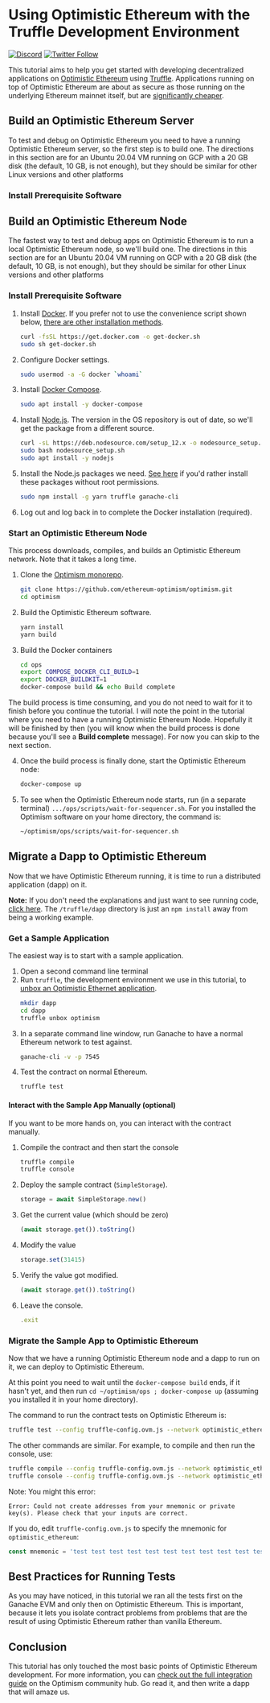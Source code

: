 # Using Optimistic Ethereum with the Truffle Development Environment

[![Discord](https://img.shields.io/discord/667044843901681675.svg?color=768AD4&label=discord&logo=https%3A%2F%2Fdiscordapp.com%2Fassets%2F8c9701b98ad4372b58f13fd9f65f966e.svg)](https://discord.com/channels/667044843901681675)
[![Twitter Follow](https://img.shields.io/twitter/follow/optimismPBC.svg?label=optimismPBC&style=social)](https://twitter.com/optimismPBC)

This tutorial aims to help you get started with developing decentralized applications on [Optimistic Ethereum](https://optimism.io/) using 
[Truffle](https://www.trufflesuite.com/). Applications 
running on top of Optimistic Ethereum are about as secure as those running on the underlying 
Ethereum mainnet itself, but are
[significantly cheaper](https://optimism.io/gas-comparison).


## Build an Optimistic Ethereum Server

To test and debug on Optimistic Ethereum you need to have a running Optimistic Ethereum server, so the first step is to build one. The directions 
in this section are 
for an Ubuntu 20.04 VM running on GCP with a 20 GB disk (the default, 10 GB, is not enough), but they should be 
similar for other Linux 
versions and other platforms

### Install Prerequisite Software
## Build an Optimistic Ethereum Node

The fastest way to test and debug apps on Optimistic Ethereum is to run a local Optimistic Ethereum node, so we'll build one.
The directions in this section are for an Ubuntu 20.04 VM running on GCP with a 20 GB disk (the default, 10 GB, is not enough), 
but they should be similar for other Linux versions and other platforms

### Install Prerequisite Software

1. Install [Docker](https://www.docker.com/). If you prefer not to use the convenience script shown below, 
   [there are other installation methods](https://docs.docker.com/engine/install/ubuntu).

   ```sh
   curl -fsSL https://get.docker.com -o get-docker.sh
   sudo sh get-docker.sh
   ```

2. Configure Docker settings.

   ```sh
   sudo usermod -a -G docker `whoami`
   ```
   
3. Install [Docker Compose](https://docs.docker.com/compose/install/).
  
   ```sh
   sudo apt install -y docker-compose
   ```

4. Install [Node.js](https://nodejs.org/en/). The version in the OS repository is 
  out of date, so we'll get the package from a different source. 
  
   ```sh
   curl -sL https://deb.nodesource.com/setup_12.x -o nodesource_setup.sh
   sudo bash nodesource_setup.sh
   sudo apt install -y nodejs
   ```
   
5. Install the Node.js packages we need. [See here](https://github.com/sindresorhus/guides/blob/main/npm-global-without-sudo.md)
   if you'd rather install these packages without root permissions.
   ```sh   
   sudo npm install -g yarn truffle ganache-cli
   ```
   
6. Log out and log back in to complete the Docker installation (required).

### Start an Optimistic Ethereum Node

This process downloads, compiles, and builds an Optimistic Ethereum network. Note that it takes a long time.

1. Clone the [Optimism monorepo](https://github.com/ethereum-optimism/optimism).

   ```sh
   git clone https://github.com/ethereum-optimism/optimism.git
   cd optimism
   ```
   
2. Build the Optimistic Ethereum software.   
   
   ```sh
   yarn install
   yarn build
   ```
   
3. Build the Docker containers

   ```sh
   cd ops
   export COMPOSE_DOCKER_CLI_BUILD=1
   export DOCKER_BUILDKIT=1
   docker-compose build && echo Build complete
   ```

The build process is time consuming, and you do not need to wait for it to finish before you continue the tutorial.
I will note the point in the tutorial where you need to have a running Optimistic Ethereum Node. Hopefully it will
be finished by then (you will know when the build process is done because you'll see a **Build complete** message).
For now you can skip to the next section.

4. Once the build process is finally done, start the Optimistic Ethereum node:

   ```sh
   docker-compose up
   ```

5. To see when the Optimistic Ethereum node starts, run (in a separate terminal) `.../ops/scripts/wait-for-sequencer.sh`. 
   For you installed the Optimism software on your home directory, the command is:
   
   ```sh
   ~/optimism/ops/scripts/wait-for-sequencer.sh
   ```




## Migrate a Dapp to Optimistic Ethereum

Now that we have Optimistic Ethereum running, it is time to run a distributed application (dapp) on it.

**Note:** If you don't need the explanations and just want to see running code, 
[click here](https://github.com/ethereum-optimism/optimism-tutorial/). The 
`/truffle/dapp` directory
is just an `npm install` away from being a working example.

### Get a Sample Application

The easiest way is to start with a sample application. 

1. Open a second command line terminal
2. Run `truffle`, the development environment we use in this tutorial, to 
   [unbox an Optimistic Ethernet application](https://www.trufflesuite.com/boxes/optimism).
   ```sh
   mkdir dapp
   cd dapp
   truffle unbox optimism
   ```
3. In a separate command line window, run Ganache to have a normal Ethereum network to test against.
   ```sh
   ganache-cli -v -p 7545
   ```
4. Test the contract on normal Ethereum.
   ```sh
   truffle test
   ```

   
#### Interact with the Sample App Manually (optional)   
   
If you want to be more hands on, you can interact with the contract manually.

1. Compile the contract and then start the console
   ```sh
   truffle compile
   truffle console
   ```
2. Deploy the sample contract (`SimpleStorage`).
   ```javascript
   storage = await SimpleStorage.new()
   ```
3. Get the current value (which should be zero)
   ```javascript
   (await storage.get()).toString()
   ```
4. Modify the value
   ```javascript
   storage.set(31415)
   ```
5. Verify the value got modified.
   ```javascript
   (await storage.get()).toString()
   ```
6. Leave the console.
   ```javascript
   .exit
   ```


### Migrate the Sample App to Optimistic Ethereum

Now that we have a running Optimistic Ethereum node and a dapp to run on it, we can deploy to Optimistic Ethereum.

At this point you need to wait until the `docker-compose build` ends, if it hasn't yet, and then run
`cd ~/optimism/ops ; docker-compose up` (assuming you installed it in your home directory).
   
The command to run the contract tests on Optimistic Ethereum is:

```sh
truffle test --config truffle-config.ovm.js --network optimistic_ethereum
```

The other commands are similar. For example, to compile and then run the console, use:

```sh
truffle compile --config truffle-config.ovm.js --network optimistic_ethereum
truffle console --config truffle-config.ovm.js --network optimistic_ethereum
```

Note: You might this error:

```
Error: Could not create addresses from your mnemonic or private key(s). Please check that your inputs are correct.
```

If you do, edit `truffle-config.ovm.js` to specify the mnemonic for `optimistic_ethereum`: 

```javascript
const mnemonic = 'test test test test test test test test test test test junk' // process.env["MNEMONIC"];
```

## Best Practices for Running Tests

As you may have noticed, in this tutorial we ran all the tests first on the Ganache EVM and only then on Optimistic Ethereum. This is
important, because it lets you isolate contract problems from problems that are the result of using Optimistic Ethereum rather than 
vanilla Ethereum.


## Conclusion

This tutorial has only touched the most basic points of Optimistic Ethereum development. For more information, you can 
[check out the full integration guide](https://community.optimism.io/docs/developers/integration.html) on the Optimism community hub.
Go read it, and then write a dapp that will amaze us.

